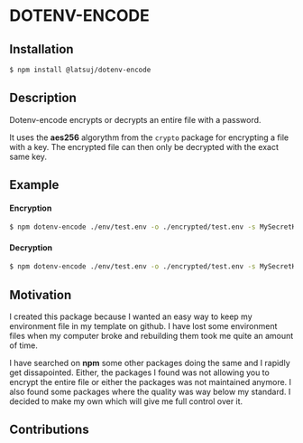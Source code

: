 # DOTENV-ENCODE


## Installation

```bash
$ npm install @latsuj/dotenv-encode
```

## Description

Dotenv-encode encrypts or decrypts an entire file with a password.

It uses the **aes256** algorythm from the `crypto` package for encrypting a file with a key. The encrypted file can then only be decrypted with the exact same key.

## Example

#### Encryption

```bash
$ npm dotenv-encode ./env/test.env -o ./encrypted/test.env -s MySecretKey
```

#### Decryption

```bash
$ npm dotenv-encode ./env/test.env -o ./encrypted/test.env -s MySecretKey -d
```

## Motivation

I created this package because I wanted an easy way to keep my environment file in my template on github. I have lost some environment files when my computer broke and rebuilding them took me quite an amount of time.

I have searched on **npm** some other packages doing the same and I rapidly get dissapointed. Either, the packages I found was not allowing you to encrypt the entire file or either the packages was not maintained anymore. I also found some packages where the quality was way below my standard. I decided to make my own which will give me full control over it.

## Contributions
